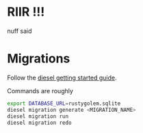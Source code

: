 # RIIR !!!

nuff said


# Migrations
Follow the [diesel getting started guide](https://diesel.rs/guides/getting-started.html).

Commands are roughly

```bash
export DATABASE_URL=rustygolem.sqlite
diesel migration generate <MIGRATION_NAME>
diesel migration run
diesel migration redo
```
